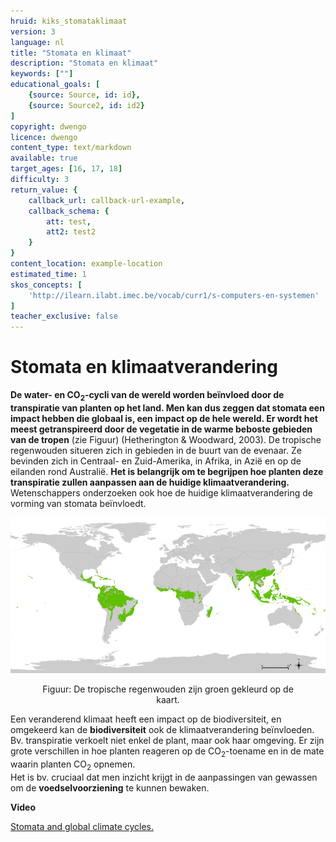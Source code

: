 ```yaml
---
hruid: kiks_stomataklimaat
version: 3
language: nl
title: "Stomata en klimaat"
description: "Stomata en klimaat"
keywords: [""]
educational_goals: [
    {source: Source, id: id}, 
    {source: Source2, id: id2}
]
copyright: dwengo
licence: dwengo
content_type: text/markdown
available: true
target_ages: [16, 17, 18]
difficulty: 3
return_value: {
    callback_url: callback-url-example,
    callback_schema: {
        att: test,
        att2: test2
    }
}
content_location: example-location
estimated_time: 1
skos_concepts: [
    'http://ilearn.ilabt.imec.be/vocab/curr1/s-computers-en-systemen'
]
teacher_exclusive: false
---
```


# Stomata en klimaatverandering 

**De water- en CO<sub>2</sub>-cycli van de wereld worden beïnvloed door de transpiratie van planten op het land. Men kan dus zeggen dat stomata een impact hebben die globaal is, een impact op de hele wereld. Er wordt het meest getranspireerd door de vegetatie in de warme beboste gebieden van de tropen** (zie Figuur) (Hetherington & Woodward, 2003). De tropische regenwouden situeren zich in gebieden in de buurt van de evenaar. Ze bevinden zich in Centraal- en Zuid-Amerika, in Afrika, in Azië en op de eilanden rond Australië. **Het is belangrijk om te begrijpen hoe planten deze transpiratie zullen aanpassen aan de huidige klimaatverandering.** Wetenschappers onderzoeken ook hoe de huidige klimaatverandering de vorming van stomata beïnvloedt. 

![](embed/tropical_wet_forests.png "Regenwouden") 
<figure>
    <figcaption align = "center">Figuur: De tropische regenwouden zijn groen gekleurd op de kaart.</em></figcaption>
</figure> 

Een veranderend klimaat heeft een impact op de biodiversiteit, en omgekeerd kan de **biodiversiteit** ook de klimaatverandering beïnvloeden. Bv. transpiratie verkoelt niet enkel de plant, maar ook haar omgeving. Er zijn grote verschillen in hoe planten reageren op de CO<sub>2</sub>-toename en in de mate waarin planten CO<sub>2</sub> opnemen.<br>
Het is bv. cruciaal dat men inzicht krijgt in de aanpassingen van gewassen om de **voedselvoorziening** te kunnen bewaken. 

<div class="alert alert-box alert-success">
<strong>Video</strong><br>

[Stomata and global climate cycles.](https://youtu.be/eD2J3PBoERI "Bergmann, 2015")
</div>
